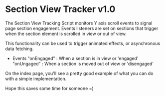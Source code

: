# Section View Tracker v1.0

The Section View Tracking Script monitors Y axis scroll events to signal page section engagement.
Events listeners are set on sections that trigger when the section element is scrolled in view or out of view. 

This functionality can be used to trigger animated effects, or asynchronous data fetching. 

- Events
"onEngaged" : When a section is in view or 'engaged'
"onUngaged" : When a section is moved out of view or 'disengaged'

On the index page, you'll see a pretty good example of what you can do with a simple implementation.

Hope this saves some time for someone =)
